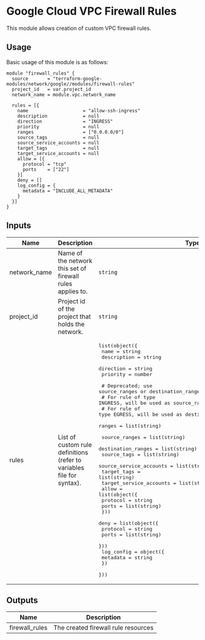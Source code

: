 # Google Cloud VPC Firewall Rules

This module allows creation of custom VPC firewall rules.

## Usage

Basic usage of this module is as follows:

```hcl
module "firewall_rules" {
  source       = "terraform-google-modules/network/google//modules/firewall-rules"
  project_id   = var.project_id
  network_name = module.vpc.network_name

  rules = [{
    name                    = "allow-ssh-ingress"
    description             = null
    direction               = "INGRESS"
    priority                = null
    ranges                  = ["0.0.0.0/0"]
    source_tags             = null
    source_service_accounts = null
    target_tags             = null
    target_service_accounts = null
    allow = [{
      protocol = "tcp"
      ports    = ["22"]
    }]
    deny = []
    log_config = {
      metadata = "INCLUDE_ALL_METADATA"
    }
  }]
}
```

<!-- BEGINNING OF PRE-COMMIT-TERRAFORM DOCS HOOK -->
## Inputs

| Name | Description | Type | Default | Required |
|------|-------------|------|---------|:--------:|
| network\_name | Name of the network this set of firewall rules applies to. | `string` | n/a | yes |
| project\_id | Project id of the project that holds the network. | `string` | n/a | yes |
| rules | List of custom rule definitions (refer to variables file for syntax). | <pre>list(object({<br>    name                    = string<br>    description             = string<br>    direction               = string<br>    priority                = number<br><br>    # Deprecated; use source_ranges or destination_ranges instead.<br>    # For rule of type INGRESS, will be used as source_ranges if not defined.<br>    # For rule of type EGRESS, will be used as destination_ranges if not defined.<br>    ranges                  = list(string)<br><br>    source_ranges           = list(string)<br>    destination_ranges      = list(string)<br>    source_tags             = list(string)<br>    source_service_accounts = list(string)<br>    target_tags             = list(string)<br>    target_service_accounts = list(string)<br>    allow = list(object({<br>      protocol = string<br>      ports    = list(string)<br>    }))<br>    deny = list(object({<br>      protocol = string<br>      ports    = list(string)<br>    }))<br>    log_config = object({<br>      metadata = string<br>    })<br>  }))</pre> | `[]` | no |

## Outputs

| Name | Description |
|------|-------------|
| firewall\_rules | The created firewall rule resources |

<!-- END OF PRE-COMMIT-TERRAFORM DOCS HOOK -->
